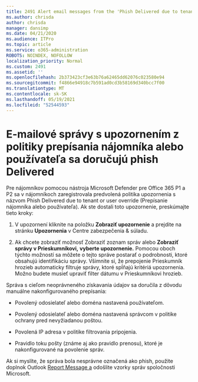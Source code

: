 ```yaml
---
title: 2491 Alert email messages from the 'Phish Delivered due to tenant or user override' policy
ms.author: chrisda
author: chrisda
manager: dansimp
ms.date: 04/21/2020
ms.audience: ITPro
ms.topic: article
ms.service: o365-administration
ROBOTS: NOINDEX, NOFOLLOW
localization_priority: Normal
ms.custom: 2491
ms.assetid: ''
ms.openlocfilehash: 2b373423cf3e63b76a62465dd62076c023580e94
ms.sourcegitcommit: f4866e94918c7b591ad0cd3b58169d340bcc7f00
ms.translationtype: MT
ms.contentlocale: sk-SK
ms.lasthandoff: 05/19/2021
ms.locfileid: "52544593"
---
```

# <a name="alert-email-messages-from-the-phish-delivered-due-to-tenant-or-user-override-policy"></a>E-mailové správy s upozornením z politiky prepísania nájomníka alebo používateľa sa doručujú phish Delivered

Pre nájomníkov pomocou nástroja Microsoft Defender pre Office 365 P1 a P2 sa v nájomníkoch zaregistrovala predvolená politika upozornenia s názvom Phish Delivered due to tenant or user override (Prepísanie nájomníka alebo používateľa). Ak ste dostali toto upozornenie, preskúmajte tieto kroky:

1. V upozornení kliknite na položku **Zobraziť upozornenie** a prejdite na stránku **Upozornenia** v Centre zabezpečenia & súladu.

2. Ak chcete zobraziť možnosť Zobraziť zoznam správ alebo **Zobraziť správy v Prieskumníkovi,** **vyberte upozornenie.** Pomocou oboch týchto možností sa môžete o tejto správe postarať o podrobnosti, ktoré obsahujú identifikáciu správy. Všimnite si, že prepojenie Prieskumník hrozieb automaticky filtruje správy, ktoré spĺňajú kritériá upozornenia. Možno budete musieť upraviť filter dátumu v Prieskumníkovi hrozieb.

Správa s cieľom neoprávneného získavania údajov sa doručila z dôvodu manuálne nakonfigurovaného prepísania:

- Povolený odosielateľ alebo doména nastavená používateľom.

- Povolený odosielateľ alebo doména nastavená správcom v politike ochrany pred nevyžiadanou poštou.

- Povolená IP adresa v politike filtrovania pripojenia.

- Pravidlo toku pošty (známe aj ako pravidlo prenosu), ktoré je nakonfigurované na povolenie správ.

Ak si myslíte, že správa bola nesprávne označená ako phish, použite doplnok Outlook [Report Message a](https://support.office.com/article/b5caa9f1-cdf3-4443-af8c-ff724ea719d2) odošlite vzorky správ spoločnosti Microsoft.
